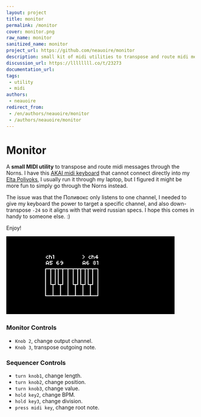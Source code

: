 ```yaml
---
layout: project
title: monitor
permalink: /monitor
cover: monitor.png
raw_name: monitor
sanitized_name: monitor
project_url: https://github.com/neauoire/monitor
description: small kit of midi utilities to transpose and route midi messages
discussion_url: https://llllllll.co/t/23273
documentation_url: 
tags:
 - utility
 - midi
authors:
 - neauoire
redirect_from:
 - /en/authors/neauoire/monitor
 - /authors/neauoire/monitor
---
```

# Monitor

A **small MIDI utility** to transpose and route midi messages through the Norns. I have this [AKAI midi keyboard](http://akai-pro.jp/lpk25/) that cannot connect directly into my [Elta Polivoks](https://www.eltamusic.com/polivoks-mini), I usually run it through my laptop, but I figured it might be more fun to simply go through the Norns instead. 

The issue was that the Поливокс only listens to one channel, I needed to give my keyboard the power to target a specific channel, and also down-transpose `-24` so it aligns with that weird russian specs. I hope this comes in handy to someone else. :)

Enjoy!

<img src='https://raw.githubusercontent.com/neauoire/monitor/master/PREVIEW.png?raw=true' width='450'/>

### Monitor Controls

- `Knob 2`, change output channel.
- `Knob 3`, transpose outgoing note.

### Sequencer Controls

- `turn knob1`, change length.
- `turn knob2`, change position.
- `turn knob3`, change value.
- `hold key2`, change BPM.
- `hold key3`, change division.
- `press midi key`, change root note.